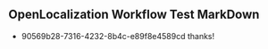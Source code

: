 ## OpenLocalization Workflow Test MarkDown
* 90569b28-7316-4232-8b4c-e89f8e4589cd thanks!

<!--HONumber=Jul16_HO3-->


